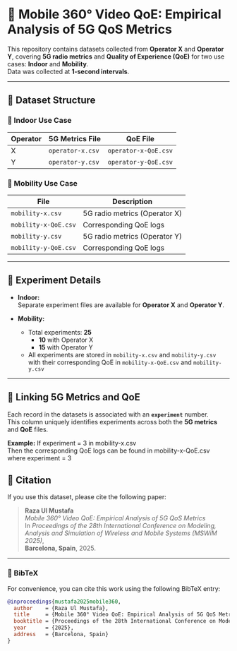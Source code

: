 # 📱 Mobile 360° Video QoE: Empirical Analysis of 5G QoS Metrics

This repository contains datasets collected from **Operator X** and **Operator Y**, covering **5G radio metrics** and **Quality of Experience (QoE)** for two use cases: **Indoor** and **Mobility**.  
Data was collected at **1-second intervals**.

---

## 📂 Dataset Structure

### 🔹 Indoor Use Case
| Operator | 5G Metrics File | QoE File |
|-----------|------------------|----------|
| X | `operator-x.csv` | `operator-x-QoE.csv` |
| Y | `operator-y.csv` | `operator-y-QoE.csv` |

### 🔹 Mobility Use Case
| File | Description |
|-------|--------------|
| `mobility-x.csv` | 5G radio metrics (Operator X) |
| `mobility-x-QoE.csv` | Corresponding QoE logs |
| `mobility-y.csv` | 5G radio metrics (Operator Y) |
| `mobility-y-QoE.csv` | Corresponding QoE logs |

---

## 🔑 Experiment Details

- **Indoor:**  
  Separate experiment files are available for **Operator X** and **Operator Y**.

- **Mobility:**  
  - Total experiments: **25**  
    - **10** with Operator X  
    - **15** with Operator Y  
  - All experiments are stored in `mobility-x.csv` and `mobility-y.csv` with their corresponding QoE in `mobility-x-QoE.csv` and `mobility-y.csv`

---

## 🔗 Linking 5G Metrics and QoE

Each record in the datasets is associated with an **`experiment`** number.  
This column uniquely identifies experiments across both the **5G metrics** and **QoE** files.

**Example:**
If experiment = 3 in mobility-x.csv  
Then the corresponding QoE logs can be found in mobility-x-QoE.csv where experiment = 3

## 🧠 Citation

If you use this dataset, please cite the following paper:

> **Raza Ul Mustafa**  
> *Mobile 360° Video QoE: Empirical Analysis of 5G QoS Metrics*  
> In *Proceedings of the 28th International Conference on Modeling, Analysis and Simulation of Wireless and Mobile Systems (MSWiM 2025)*,  
> **Barcelona, Spain**, 2025.

---

### 📄 BibTeX
For convenience, you can cite this work using the following BibTeX entry:

```bibtex
@inproceedings{mustafa2025mobile360,
  author    = {Raza Ul Mustafa},
  title     = {Mobile 360° Video QoE: Empirical Analysis of 5G QoS Metrics},
  booktitle = {Proceedings of the 28th International Conference on Modeling, Analysis and Simulation of Wireless and Mobile Systems (MSWiM 2025)},
  year      = {2025},
  address   = {Barcelona, Spain}
}
